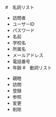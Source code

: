 #　名詞リスト
- 訪問者
- ユーザーID
- パスワード
- 名前
- 学校名
- 所属名
- メールアドレス
- 電話番号
- 年齢
#　動詞リスト
+ 親睦
+ 訪問
+ 登録
+ 参照
+ 変更
+ 削除
